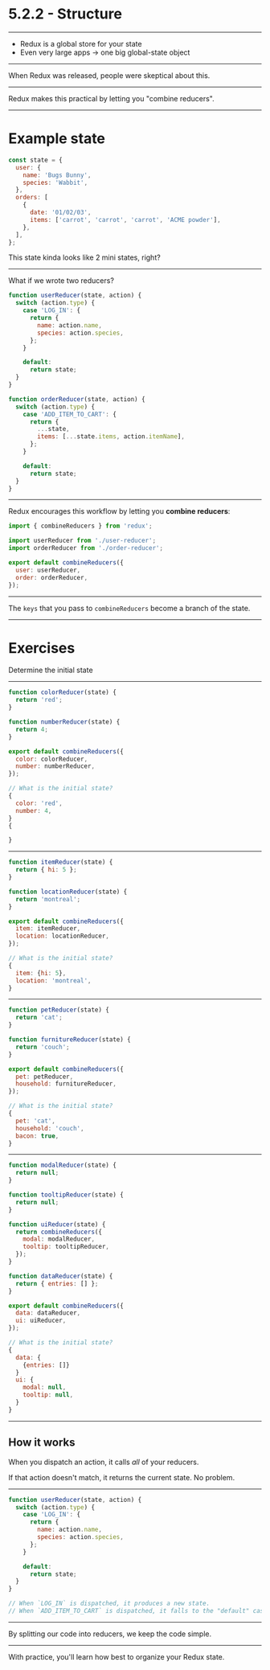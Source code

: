# 5.2.2 - Structure

---

- Redux is a global store for your state
- Even very large apps -> one big global-state object

---

When Redux was released, people were skeptical about this.

---

Redux makes this practical by letting you "combine reducers".

---

# Example state

```js
const state = {
  user: {
    name: 'Bugs Bunny',
    species: 'Wabbit',
  },
  orders: [
    {
      date: '01/02/03',
      items: ['carrot', 'carrot', 'carrot', 'ACME powder'],
    },
  ],
};
```

This state kinda looks like 2 mini states, right?

---

What if we wrote two reducers?

```js
function userReducer(state, action) {
  switch (action.type) {
    case 'LOG_IN': {
      return {
        name: action.name,
        species: action.species,
      };
    }

    default:
      return state;
  }
}

function orderReducer(state, action) {
  switch (action.type) {
    case 'ADD_ITEM_TO_CART': {
      return {
        ...state,
        items: [...state.items, action.itemName],
      };
    }

    default:
      return state;
  }
}
```

---

Redux encourages this workflow by letting you **combine reducers**:

```js
import { combineReducers } from 'redux';

import userReducer from './user-reducer';
import orderReducer from './order-reducer';

export default combineReducers({
  user: userReducer,
  order: orderReducer,
});
```

---

The `keys` that you pass to `combineReducers` become a branch of the state.

---

# Exercises

Determine the initial state

---

```js
function colorReducer(state) {
  return 'red';
}

function numberReducer(state) {
  return 4;
}

export default combineReducers({
  color: colorReducer,
  number: numberReducer,
});

// What is the initial state?
{
  color: 'red',
  number: 4,
}
{

}
```

---

```js
function itemReducer(state) {
  return { hi: 5 };
}

function locationReducer(state) {
  return 'montreal';
}

export default combineReducers({
  item: itemReducer,
  location: locationReducer,
});

// What is the initial state?
{
  item: {hi: 5},
  location: 'montreal',
}
```

---

```js
function petReducer(state) {
  return 'cat';
}

function furnitureReducer(state) {
  return 'couch';
}

export default combineReducers({
  pet: petReducer,
  household: furnitureReducer,
});

// What is the initial state?
{
  pet: 'cat',
  household: 'couch',
  bacon: true,
}
```

---

```js
function modalReducer(state) {
  return null;
}

function tooltipReducer(state) {
  return null;
}

function uiReducer(state) {
  return combineReducers({
    modal: modalReducer,
    tooltip: tooltipReducer,
  });
}

function dataReducer(state) {
  return { entries: [] };
}

export default combineReducers({
  data: dataReducer,
  ui: uiReducer,
});

// What is the initial state?
{
  data: {
    {entries: []}
  }
  ui: {
    modal: null,
    tooltip: null,
  }
}
```

---

## How it works

When you dispatch an action, it calls _all_ of your reducers.

If that action doesn't match, it returns the current state. No problem.

---

```js
function userReducer(state, action) {
  switch (action.type) {
    case 'LOG_IN': {
      return {
        name: action.name,
        species: action.species,
      };
    }

    default:
      return state;
  }
}

// When `LOG_IN` is dispatched, it produces a new state.
// When `ADD_ITEM_TO_CART` is dispatched, it falls to the "default" case.
```

---

By splitting our code into reducers, we keep the code simple.

---

With practice, you'll learn how best to organize your Redux state.

